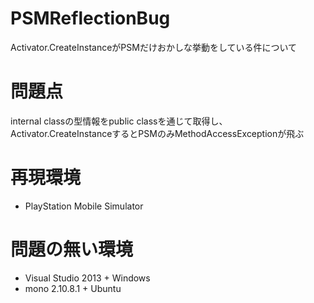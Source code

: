 ﻿PSMReflectionBug
================

Activator.CreateInstanceがPSMだけおかしな挙動をしている件について

問題点
===========
internal classの型情報をpublic classを通じて取得し、Activator.CreateInstanceするとPSMのみMethodAccessExceptionが飛ぶ


再現環境
===========
* PlayStation Mobile Simulator


問題の無い環境
===============
* Visual Studio 2013 + Windows
* mono 2.10.8.1 + Ubuntu



